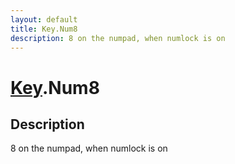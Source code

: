 ```yaml
---
layout: default
title: Key.Num8
description: 8 on the numpad, when numlock is on
---
```

# [Key]({{site.url}}/Pages/Reference/Key.html).Num8

## Description
8 on the numpad, when numlock is on

